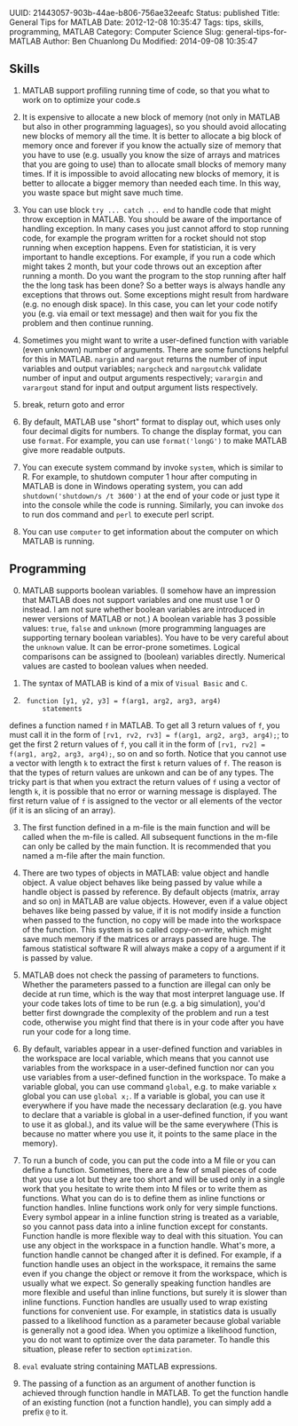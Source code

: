 UUID: 21443057-903b-44ae-b806-756ae32eeafc
Status: published
Title: General Tips for MATLAB
Date: 2012-12-08 10:35:47
Tags: tips, skills, programming, MATLAB
Category: Computer Science
Slug: general-tips-for-MATLAB
Author: Ben Chuanlong Du
Modified: 2014-09-08 10:35:47


## Skills

1. MATLAB support profiling running time of code, 
so that you what to work on to optimize your code.s

1. It is expensive to allocate a new block of memory (not only in MATLAB
but also in other programming laguages), 
so you should avoid allocating new blocks of memory all the time. 
It is better to allocate a big block of memory once and forever 
if you know the actually size of memory that you have to use 
(e.g. usually you know the size of arrays and matrices that you are going to use) 
than to allocate small blocks of memory many times. 
If it is impossible to avoid allocating new blocks of memory, 
it is better to allocate a bigger memory than needed each time. 
In this way, you waste space but might save much time.

2. You can use block `try ... catch ... end` to handle code that might throw exception in MATLAB. 
You should be aware of the importance of handling exception. 
In many cases you just cannot afford to stop running code, 
for example the program written for a rocket should not stop running when exception happens. 
Even for statistician, 
it is very important to handle exceptions. 
For example, if you run a code which might takes 2 month, 
but your code throws out an exception after running a month. 
Do you want the program to the stop running after half the the long task has been done? 
So a better ways is always handle any exceptions that throws out. 
Some exceptions might result from hardware (e.g. no enough disk space). 
In this case, 
you can let your code notify you (e.g. via email or text message) 
and then wait for you fix the problem and then continue running.

3. Sometimes you might want to write a user-defined function 
with variable (even unknown) number of arguments. 
There are some functions helpful for this in MATLAB. 
`nargin` and `nargout` returns the number of input variables and output variables; 
`nargcheck` and `nargoutchk` validate number of input and output arguments respectively; 
`varargin` and `varargout` stand for input and output argument lists respectively.

4. break, return goto and error

5. By default, MATLAB use "short" format to display out, 
which uses only four decimal digits for numbers. 
To change the display format, you can use `format`. 
For example, you can use `format('longG')` to make MATLAB give more readable outputs.

6. You can execute system command by invoke `system`, 
which is similar to R. 
For example, 
to shutdown computer 1 hour after computing in MATLAB is done in Windows operating system, 
you can add `shutdown('shutdown/s /t 3600')` at the end of your code 
or just type it into the console while the code is running. 
Similarly, 
you can invoke `dos` to run dos command and `perl` to execute perl script.

7. You can use `computer` to get information about the computer on which MATLAB is running.

## Programming

0. MATLAB supports boolean variables. 
(I somehow have an impression that MATLAB does not support variables 
and one must use 1 or 0 instead. 
I am not sure whether boolean variables are introduced in newer versions of MATLAB or not.)
A boolean variable has 3 possible values: `true`, `false` and `unknown` 
(more programming languages are supporting ternary boolean variables).
You have to be very careful about the `unknown` value.
It can be error-prone sometimes.
Logical comparisons can be assigned to (boolean) variables directly. 
Numerical values are casted to boolean values when needed.

1. The syntax of MATLAB is kind of a mix of `Visual Basic` and `C`. 

2. 
        function [y1, y2, y3] = f(arg1, arg2, arg3, arg4)
            statements
defines a function named `f` in MATLAB. 
To get all 3 return values of `f`, 
you must call it in the form of `[rv1, rv2, rv3] = f(arg1, arg2, arg3, arg4);`;
to get the first 2 return values of `f`, 
you call it in the form of `[rv1, rv2] = f(arg1, arg2, arg3, arg4);`, so on and so forth.
Notice that you cannot use a vector with length `k` to extract the first `k` return values of `f`. 
The reason is that the types of return values are unkown and can be of any types. 
The tricky part is that when you extract the return values of `f` using a vector of length `k`,
it is possible that no error or warning message is displayed. 
The first return value of `f` is assigned to the vector or all elements of the vector
(if it is an slicing of an array).

3. The first function defined in a m-file is the main function 
and will be called when the m-file is called.
All subsequent functions in the m-file can only be called by the main function.
It is recommended that you named a m-file after the main function.

2. There are two types of objects in MATLAB: value object and handle object. 
A value object behaves like being passed by value 
while a handle object is passed by reference. 
By default objects (matrix, array and so on) in MATLAB are value objects. 
However, even if a value object behaves like being passed by value, 
if it is not modify inside a function when passed to the function, 
no copy will be made into the workspace of the function. 
This system is so called copy-on-write, 
which might save much memory if the matrices or arrays passed are huge. 
The famous statistical software R will always make a copy of a argument 
if it is passed by value.

3. MATLAB does not check the passing of parameters to functions. 
Whether the parameters passed to a function are illegal can only be decide at run time, 
which is the way that most interpret language use.
If your code takes lots of time to be run (e.g. a big simulation),
you'd better first downgrade the complexity of the problem and run a test code, 
otherwise you might find that there is in your code after you have run your code for a long time.

4. By default, 
variables appear in a user-defined function 
and variables in the workspace are local variable, 
which means that you cannot use variables from the workspace in a user-defined function
nor can you use variables from a user-defined function in the workspace. 
To make a variable global, 
you can use command `global`, e.g. to make variable `x` global you can use `global x;`. 
If a variable is global, 
you can use it everywhere if you have made the necessary declaration 
(e.g. you have to declare that a variable is global in a user-defined function, 
if you want to use it as global.), 
and its value will be the same everywhere 
(This is because no matter where you use it, 
it points to the same place in the memory).

5. To run a bunch of code, you can put the code into a M file or you can define a function. 
Sometimes, 
there are a few of small pieces of code that you use a lot 
but they are too short and will be used only in a single work 
that you hesitate to write them into M files or to write them as functions. 
What you can do is to define them as inline functions or function handles. 
Inline functions work only for very simple functions. 
Every symbol appear in a inline function string is treated as a variable, 
so you cannot pass data into a inline function except for constants. 
Function handle is more flexible way to deal with this situation. 
You can use any object in the workspace in a function handle. 
What's more, a function handle cannot be changed after it is defined. 
For example, if a function handle uses an object in the workspace, 
it remains the same even if you change the object or remove it from the workspace, 
which is usually what we expect. 
So generally speaking function handles are more flexible 
and useful than inline functions, 
but surely it is slower than inline functions. 
Function handles are usually used to wrap existing functions for convenient use. 
For example, 
in statistics data is usually passed to a likelihood function as a parameter 
because global variable is generally not a good idea. 
When you optimize a likelihood function, 
you do not want to optimize over the data parameter. 
To handle this situation, please refer to section `optimization`.

6. `eval` evaluate string containing MATLAB expressions.

6. The passing of a function as an argument of another function 
is achieved through function handle in MATLAB. 
To get the function handle of an existing function (not a function handle), 
you can simply add a prefix `@` to it.

